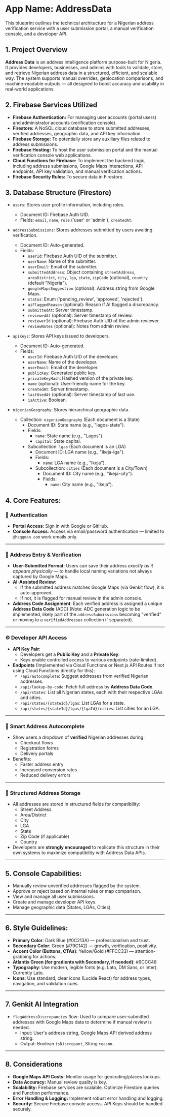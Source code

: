 # **App Name**: AddressData

This blueprint outlines the technical architecture for a Nigerian address verification service with a user submission portal, a manual verification console, and a developer API.

## 1. Project Overview

**Address Data** is an address intelligence platform purpose-built for Nigeria. It provides developers, businesses, and admins with tools to validate, store, and retrieve Nigerian address data in a structured, efficient, and scalable way. The system supports manual overrides, geolocation comparisons, and machine-readable outputs — all designed to boost accuracy and usability in real-world applications.

## 2. Firebase Services Utilized

* **Firebase Authentication:** For managing user accounts (portal users) and administrator accounts (verification console).
* **Firestore:** A NoSQL cloud database to store submitted addresses, verified addresses, geographic data, and API key information.
* **Firebase Storage:** To potentially store any auxiliary files related to address submissions.
* **Firebase Hosting:** To host the user submission portal and the manual verification console web applications.
* **Cloud Functions for Firebase:** To implement the backend logic, including address submissions, Google Maps interactions, API endpoints, API key validation, and manual verification actions.
* **Firebase Security Rules:** To secure data in Firestore.

## 3. Database Structure (Firestore)

* `users`: Stores user profile information, including roles.
    * Document ID: Firebase Auth UID.
    * Fields: `email`, `name`, `role` ('user' or 'admin'), `createdAt`.

* `addressSubmissions`: Stores addresses submitted by users awaiting verification.
    * Document ID: Auto-generated.
    * Fields:
        * `userId`: Firebase Auth UID of the submitter.
        * `userName`: Name of the submitter.
        * `userEmail`: Email of the submitter.
        * `submittedAddress`: Object containing `streetAddress`, `areaDistrict`, `city`, `lga`, `state`, `zipCode` (optional), `country` (default "Nigeria").
        * `googleMapsSuggestion` (optional): Address string from Google Maps.
        * `status`: Enum ('pending_review', 'approved', 'rejected').
        * `aiFlaggedReason` (optional): Reason if AI flagged a discrepancy.
        * `submittedAt`: Server timestamp.
        * `reviewedAt` (optional): Server timestamp of review.
        * `reviewerId` (optional): Firebase Auth UID of the admin reviewer.
        * `reviewNotes` (optional): Notes from admin review.

* `apiKeys`: Stores API keys issued to developers.
    * Document ID: Auto-generated.
    * Fields:
        * `userId`: Firebase Auth UID of the developer.
        * `userName`: Name of the developer.
        * `userEmail`: Email of the developer.
        * `publicKey`: Generated public key.
        * `privateKeyHash`: Hashed version of the private key.
        * `name` (optional): User-friendly name for the key.
        * `createdAt`: Server timestamp.
        * `lastUsedAt` (optional): Server timestamp of last use.
        * `isActive`: Boolean.

* `nigerianGeography`: Stores hierarchical geographic data.
    * Collection: `nigerianGeography` (Each document is a State)
        * Document ID: State name (e.g., "lagos-state").
        * Fields:
            * `name`: State name (e.g., "Lagos").
            * `capital`: State capital.
        * Subcollection: `lgas` (Each document is an LGA)
            * Document ID: LGA name (e.g., "ikeja-lga").
            * Fields:
                * `name`: LGA name (e.g., "Ikeja").
            * Subcollection: `cities` (Each document is a City/Town)
                * Document ID: City name (e.g., "ikeja-city").
                * Fields:
                    * `name`: City name (e.g., "Ikeja").

## 4. Core Features:

### 🔐 **Authentication**

* **Portal Access**: Sign in with Google or GitHub.
* **Console Access**: Access via email/password authentication — limited to `@haqqman.com` work emails only.

---

### 📍 **Address Entry & Verification**

* **User-Submitted Format**: Users can save their address *exactly as it appears physically* — to handle local naming variations not always captured by Google Maps.
* **AI-Assisted Review**:
    * If the submitted address matches Google Maps (via Genkit flow), it is auto-approved.
    * If not, it is flagged for manual review in the admin console.
* **Address Code Assignment**: Each verified address is assigned a unique **Address Data Code** (ADC) (Note: ADC generation logic to be implemented, likely part of the `addressSubmissions` becoming "verified" or moving to a `verifiedAddresses` collection if separated).

---

### ⚙️ **Developer API Access**

* **API Key Pair**:
    * Developers get a **Public Key** and a **Private Key**.
    * Keys enable controlled access to various endpoints (rate-limited).
* **Endpoints** (Implemented via Cloud Functions or Next.js API Routes if not using Cloud Functions directly for this):
    * `/api/autocomplete`: Suggest addresses from verified Nigerian addresses.
    * `/api/lookup-by-code`: Fetch full address by **Address Data Code**.
    * `/api/states`: List all Nigerian states, each with their respective LGAs and cities.
    * `/api/states/{stateId}/lgas`: List LGAs for a state.
    * `/api/states/{stateId}/lgas/{lgaId}/cities`: List cities for an LGA.

---

### 🧠 **Smart Address Autocomplete**

* Show users a dropdown of **verified** Nigerian addresses during:
    * Checkout flows
    * Registration forms
    * Delivery portals
* Benefits:
    * Faster address entry
    * Increased conversion rates
    * Reduced delivery errors

---

### 💾 **Structured Address Storage**

* All addresses are stored in structured fields for compatibility:
    * Street Address
    * Area/District
    * City
    * LGA
    * State
    * Zip Code (if applicable)
    * Country
* Developers are **strongly encouraged** to replicate this structure in their own systems to maximize compatibility with Address Data APIs.

---

## 5. Console Capabilities:

* Manually review unverified addresses flagged by the system.
* Approve or reject based on internal rules or map comparison.
* View and manage all user submissions.
* Create and manage developer API keys.
* Manage geographic data (States, LGAs, Cities).

---

## 6. Style Guidelines:

* **Primary Color**: Dark Blue (#0C213A) — professionalism and trust.
* **Secondary Color**: Green (#79C142) — growth, verification, positivity.
* **Accent Color (Buttons, CTAs)**: Yellow/Gold (#FFCC33) — attention-grabbing for actions.
* **Atlantis Green (for gradients with Secondary, if needed)**: #9CCC48
* **Typography**: Use modern, legible fonts (e.g. Lato, DM Sans, or Inter). Currently Lato.
* **Icons**: Use standard, clear icons (Lucide React) for address types, navigation, and validation cues.

---

## 7. Genkit AI Integration

* `flagAddressDiscrepancies` flow: Used to compare user-submitted addresses with Google Maps data to determine if manual review is needed.
    * Input: User's address string, Google Maps API derived address string.
    * Output: Boolean `isDiscrepant`, String `reason`.

---
## 8. Considerations

* **Google Maps API Costs:** Monitor usage for geocoding/places lookups.
* **Data Accuracy:** Manual review quality is key.
* **Scalability:** Firebase services are scalable. Optimize Firestore queries and Function performance.
* **Error Handling & Logging:** Implement robust error handling and logging.
* **Security:** Secure Firebase console access. API Keys should be handled securely.
